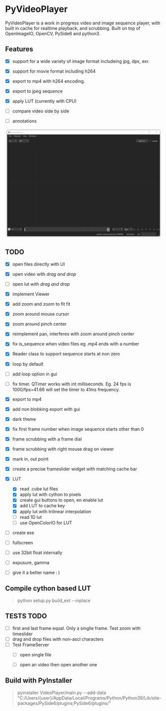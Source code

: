 # PyVideoPlayer

PyVideoPlayer is a work in progress video and image sequence player, with built in cache for realtime playback, and scrubbing.
Built on top of OpenImageIO, OpenCV, PySide6 and python3.


## Features
- [x] support for a wide variety of image format includeing jpg, dpx, exr.
- [x] support for movie format including h264
- [x] export to mp4 with h264 encoding.
- [x] export to jpeg sequence
- [x] apply LUT (currently with CPU)
- [ ] compare video side by side
- [ ] annotations


![screenshot](./docs/screenshot.png)

## TODO
- [x] open files directly with UI
- [x] open video with *drag and drop*
- [ ] open lut with *drag and drop*
- [x] implement Viewer
- [x] add zoom and zoom to fit fit
- [x] zoom around mouse cursor
- [x] zoom around pinch center
- [x] reimplement pan, interferes with zoom around pinch center
- [x] fix is_sequence when video files eg .mp4 ends with a number
- [x] Reader class to support sequence starts at non zero
- [x] loop by default
- [ ] add loop option in gui
- [ ] fix timer. QTimer works with int milliseconds. Eg. 24 fps is 1000/fps=41.66 will set the timer to 41ms frequency.
- [x] export to mp4
- [x] add non blobking export with gui
- [x] dark theme
- [x] fix first frame number when image sequence starts other than 0
- [x] frame scrubbing with a frame dial
- [x] frame scrubbing with right mouse drag on viewer
- [x] mark in, out point
- [x] create a precise frameslider widget with matching cache bar
- [x] LUT
  - [x] read .cube lut files
  - [x] apply lut with cython to pixels
  - [x] create gui buttons to open, en enable lut
  - [x] add LUT to cache key
  - [x] apply lut with trilinear interpolation
  - [ ] read 1D lut
  - [ ] use OpenColorIO for LUT
- [ ] create exe
- [ ] fullscreen
- [ ] use 32bit float internally
- [ ] expusure, gamma

- [ ] give it a better name : )


## Compile cython based LUT
> python setup.py build_ext --inplace


## TESTS TODO

- [ ] first and last frame equal. Only a singlie frame. Test zoom with timeslider
- [ ] drag and drop files with non-asci characters
- [ ] Test FrameServer
  - [ ] open single file
  - [ ] open an video then open another one


## Build with PyInstaller

> pyinstaller VideoPlayer/main.py --add-data "C:/Users/{user}/AppData/Local/Programs/Python/Python39/Lib/site-packages/PySide6/plugins;PySide6/plugins/"
